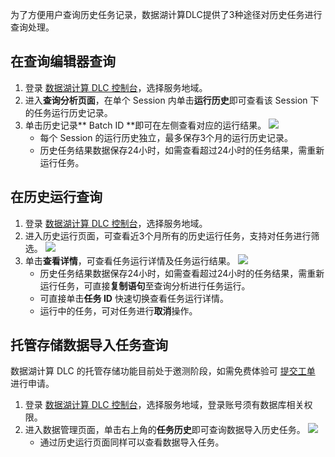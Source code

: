 为了方便用户查询历史任务记录，数据湖计算DLC提供了3种途径对历史任务进行查询处理。
## 在查询编辑器查询
1. 登录 [数据湖计算 DLC 控制台](https://console.cloud.tencent.com/dlc)，选择服务地域。
2. 进入**查询分析页面**，在单个 Session 内单击**运行历史**即可查看该 Session 下的任务运行历史记录。
3. 单击历史记录** Batch ID **即可在左侧查看对应的运行结果。
![](https://qcloudimg.tencent-cloud.cn/raw/5ed1aad929712ad6f31e163e502b028f.png)
	- 每个 Session 的运行历史独立，最多保存3个月的运行历史记录。
	- 历史任务结果数据保存24小时，如需查看超过24小时的任务结果，需重新运行任务。

## 在历史运行查询
1. 登录 [数据湖计算 DLC 控制台](https://console.cloud.tencent.com/dlc)，选择服务地域。
2. 进入历史运行页面，可查看近3个月所有的历史运行任务，支持对任务进行筛选。
![](https://qcloudimg.tencent-cloud.cn/raw/40583bf3bbb30116cb29b642b745e7b4.png)
3. 单击**查看详情**，可查看任务运行详情及任务运行结果。
![](https://qcloudimg.tencent-cloud.cn/raw/b9d035039b9cc6a1ed8ab0e9d582b1bc.png)
	- 历史任务结果数据保存24小时，如需查看超过24小时的任务结果，需重新运行任务，可直接**复制语句**至查询分析进行任务运行。
	- 可直接单击**任务 ID** 快速切换查看任务运行详情。
	- 运行中的任务，可对任务进行**取消**操作。

## 托管存储数据导入任务查询
数据湖计算 DLC 的托管存储功能目前处于邀测阶段，如需免费体验可 [提交工单](https://console.cloud.tencent.com/workorder/category) 进行申请。
1. 登录 [数据湖计算 DLC 控制台](https://console.cloud.tencent.com/dlc)，选择服务地域，登录账号须有数据库相关权限。
2. 进入数据管理页面，单击右上角的**任务历史**即可查询数据导入历史任务。
![](https://qcloudimg.tencent-cloud.cn/raw/d793c5d37921032524e801e0c1a5d8a8.png)
	- 通过历史运行页面同样可以查看数据导入任务。

